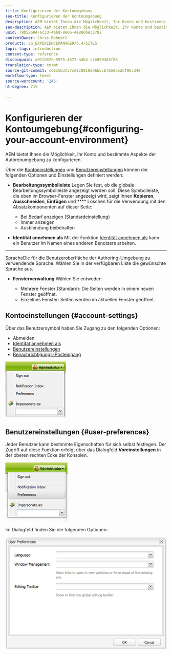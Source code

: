 ```yaml
---
title: Konfigurieren der Kontoumgebung
seo-title: Konfigurieren der Kontoumgebung
description: AEM bietet Ihnen die Möglichkeit, Ihr Konto und bestimmte Aspekte der Autorenumgebung zu konfigurieren.
seo-description: AEM bietet Ihnen die Möglichkeit, Ihr Konto und bestimmte Aspekte der Autorenumgebung zu konfigurieren.
uuid: 79b52684-6c33-4abd-8e06-4e886be33782
contentOwner: Chris Bohnert
products: SG_EXPERIENCEMANAGER/6.4/SITES
topic-tags: introduction
content-type: reference
discoiquuid: a91fd37e-5975-4572-a4b3-c7e8993d5f88
translation-type: tm+mt
source-git-commit: cdec5b3c57ce1c80c0ed6b5cb7650b52cf9bc340
workflow-type: tm+mt
source-wordcount: '245'
ht-degree: 71%

---
```



# Konfigurieren der Kontoumgebung{#configuring-your-account-environment}

AEM bietet Ihnen die Möglichkeit, Ihr Konto und bestimmte Aspekte der Autorenumgebung zu konfigurieren.

Über die [Kontoeinstellungen](#account-settings) und [Benutzereinstellungen](#user-preferences) können die folgenden Optionen und Einstellungen definiert werden:

* **Bearbeitungssymbolleiste** Legen Sie fest, ob die globale Bearbeitungssymbolleiste angezeigt werden soll. Diese Symbolleiste, die oben im Browser-Fenster angezeigt wird, zeigt Ihnen 
**Kopieren**,  **Ausschneiden**,  **Einfügen** und  **** Löschen für die Verwendung mit den Absatzkomponenten auf dieser Seite:

   * Bei Bedarf anzeigen (Standardeinstellung)
   * Immer anzeigen
   * Ausblendung beibehalten

* **Identität annehmen als**
Mit der Funktion [Identität annehmen als](/help/sites-administering/security.md#impersonating-another-user) kann ein Benutzer im Namen eines anderen Benutzers arbeiten.

* ****
SpracheDie für die Benutzeroberfläche der Authoring-Umgebung zu verwendende Sprache. Wählen Sie in der verfügbaren Liste die gewünschte Sprache aus.

* **Fensterverwaltung**
Wählen Sie entweder:

   * Mehrere Fenster (Standard): Die Seiten werden in einem neuen Fenster geöffnet.
   * Einzelnes Fenster: Seiten werden im aktuellen Fenster geöffnet.

## Kontoeinstellungen {#account-settings}

Über das Benutzersymbol haben Sie Zugang zu den folgenden Optionen:

* Abmelden
* [Identität annehmen als](/help/sites-administering/security.md#impersonating-another-user)
* [Benutzereinstellungen](#user-preferences)
* [Benachrichtigungs-Posteingang](/help/sites-classic-ui-authoring/author-env-inbox.md)

![chlimage_1-170](assets/chlimage_1-170.png)

## Benutzereinstellungen {#user-preferences}

Jeder Benutzer kann bestimmte Eigenschaften für sich selbst festlegen. Der Zugriff auf diese Funktion erfolgt über das Dialogfeld **Voreinstellungen** in der oberen rechten Ecke der Konsolen. 

![screen_shot_2012-02-08at105033am](assets/screen_shot_2012-02-08at105033am.png)

Im Dialogfeld finden Sie die folgenden Optionen:

![chlimage_1-171](assets/chlimage_1-171.png)

